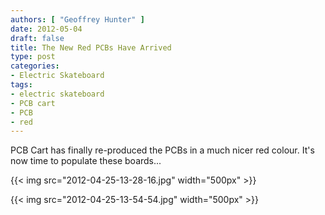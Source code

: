```yaml
---
authors: [ "Geoffrey Hunter" ]
date: 2012-05-04
draft: false
title: The New Red PCBs Have Arrived
type: post
categories:
- Electric Skateboard
tags:
- electric skateboard
- PCB cart
- PCB
- red
---
```


PCB Cart has finally re-produced the PCBs in a much nicer red colour. It's now time to populate these boards...

{{< img src="2012-04-25-13-28-16.jpg" width="500px" >}}

{{< img src="2012-04-25-13-54-54.jpg" width="500px" >}}
